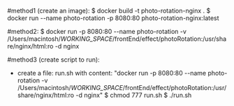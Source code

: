 #method1 (create an image): 
$ docker build -t photo-rotation-nginx .
$ docker run --name photo-rotation -p 8080:80 photo-rotation-nginx:latest

#method2: 
$ docker run -p 8080:80  --name photo-rotation -v /Users/macintosh/_WORKING_SPACE_/frontEnd/effect/photoRotation:/usr/share/nginx/html:ro -d nginx

#method3 (create script to run):
* create a file: run.sh with content: "docker run -p 8080:80  --name photo-rotation -v /Users/macintosh/_WORKING_SPACE_/frontEnd/effect/photoRotation:/usr/share/nginx/html:ro -d nginx"
$ chmod 777 run.sh
$ ./run.sh

